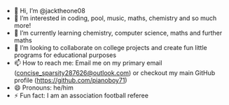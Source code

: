 - 👋 Hi, I’m @jacktheone08
- 👀 I’m interested in coding, pool, music, maths, chemistry and so much more!
- 🌱 I’m currently learning chemistry, computer science, maths and further maths
- 💞️ I’m looking to collaborate on college projects and create fun little programs for educational purposes
- 📫 How to reach me: Email me on my primary email (concise_sparsity287626@outlook.com) or checkout my main GitHub profile (https://github.com/pianoboy71)
- 😄 Pronouns: he/him
- ⚡ Fun fact: I am an association football referee

<!---
jacktheone08/jacktheone08 is a ✨ special ✨ repository because its `README.md` (this file) appears on your GitHub profile.
You can click the Preview link to take a look at your changes.
--->
